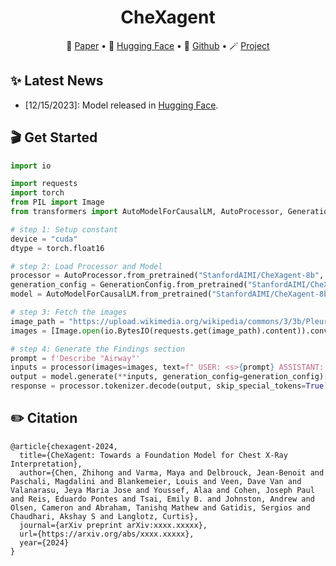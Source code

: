 <!-- markdownlint-disable first-line-h1 -->
<!-- markdownlint-disable html -->

<div align="center">
<h1>
  CheXagent
</h1>
</div>

<p align="center">
📝 <a href="https://arxiv.org/" target="_blank">Paper</a> • 🤗 <a href="https://huggingface.co/StanfordAIMI/CheXagent-8b/" target="_blank">Hugging Face</a> • 🧩 <a href="https://github.com/Stanford-AIMI/CheXagent" target="_blank">Github</a> • 🪄 <a href="https://stanford-aimi.github.io/chexagent.html" target="_blank">Project</a>
</p>

<div align="center">
</div>

## ✨ Latest News

- [12/15/2023]: Model released in [Hugging Face](https://huggingface.co/StanfordAIMI/CheXagent-8b/).

## 🎬 Get Started

```python
import io

import requests
import torch
from PIL import Image
from transformers import AutoModelForCausalLM, AutoProcessor, GenerationConfig

# step 1: Setup constant
device = "cuda"
dtype = torch.float16

# step 2: Load Processor and Model
processor = AutoProcessor.from_pretrained("StanfordAIMI/CheXagent-8b", trust_remote_code=True)
generation_config = GenerationConfig.from_pretrained("StanfordAIMI/CheXagent-8b")
model = AutoModelForCausalLM.from_pretrained("StanfordAIMI/CheXagent-8b", torch_dtype=dtype, trust_remote_code=True)

# step 3: Fetch the images
image_path = "https://upload.wikimedia.org/wikipedia/commons/3/3b/Pleural_effusion-Metastatic_breast_carcinoma_Case_166_%285477628658%29.jpg"
images = [Image.open(io.BytesIO(requests.get(image_path).content)).convert("RGB")]

# step 4: Generate the Findings section
prompt = f'Describe "Airway"'
inputs = processor(images=images, text=f" USER: <s>{prompt} ASSISTANT: <s>", return_tensors="pt").to(device=device, dtype=dtype)
output = model.generate(**inputs, generation_config=generation_config)[0]
response = processor.tokenizer.decode(output, skip_special_tokens=True)
```

## ✏️ Citation

```
@article{chexagent-2024,
  title={CheXagent: Towards a Foundation Model for Chest X-Ray Interpretation},
  author={Chen, Zhihong and Varma, Maya and Delbrouck, Jean-Benoit and Paschali, Magdalini and Blankemeier, Louis and Veen, Dave Van and Valanarasu, Jeya Maria Jose and Youssef, Alaa and Cohen, Joseph Paul and Reis, Eduardo Pontes and Tsai, Emily B. and Johnston, Andrew and Olsen, Cameron and Abraham, Tanishq Mathew and Gatidis, Sergios and Chaudhari, Akshay S and Langlotz, Curtis},
  journal={arXiv preprint arXiv:xxxx.xxxxx},
  url={https://arxiv.org/abs/xxxx.xxxxx},
  year={2024}
}
```
